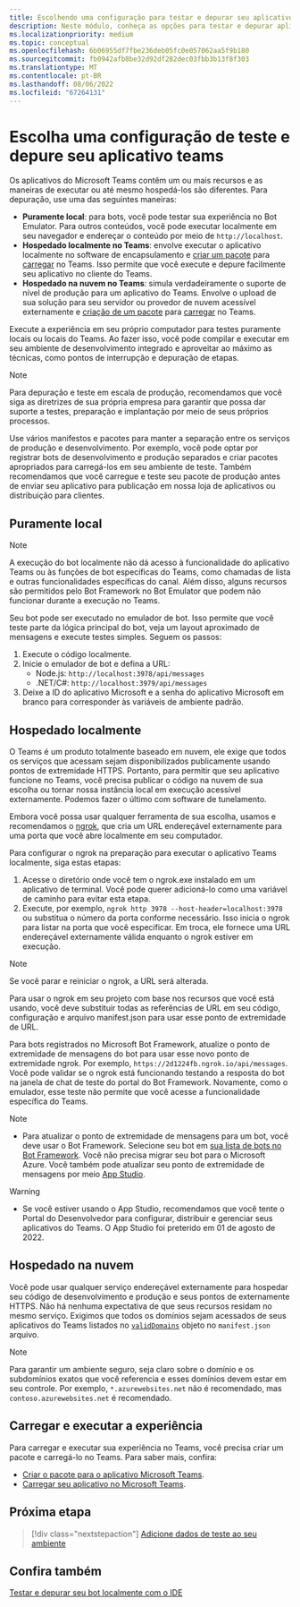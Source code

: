 ```yaml
---
title: Escolhendo uma configuração para testar e depurar seu aplicativo
description: Neste módulo, conheça as opções para testar e depurar aplicativos do Microsoft Teams no ambiente local e hospedado na nuvem.
ms.localizationpriority: medium
ms.topic: conceptual
ms.openlocfilehash: 6b06955df7fbe236deb05fc0e057062aa5f9b180
ms.sourcegitcommit: fb0942afb8be32d92df282dec03fbb3b13f8f303
ms.translationtype: MT
ms.contentlocale: pt-BR
ms.lasthandoff: 08/06/2022
ms.locfileid: "67264131"
---
```

# <a name="choose-a-test-setup-and-debug-your-teams-app"></a>Escolha uma configuração de teste e depure seu aplicativo teams

Os aplicativos do Microsoft Teams contêm um ou mais recursos e as maneiras de executar ou até mesmo hospedá-los são diferentes. Para depuração, use uma das seguintes maneiras:

* **Puramente local**: para bots, você pode testar sua experiência no Bot Emulator. Para outros conteúdos, você pode executar localmente em seu navegador e endereçar o conteúdo por meio de `http://localhost`.
* **Hospedado localmente no Teams**: envolve executar o aplicativo localmente no software de encapsulamento e [criar um pacote](~/concepts/build-and-test/apps-package.md) para [carregar](~/concepts/deploy-and-publish/apps-upload.md) no Teams. Isso permite que você execute e depure facilmente seu aplicativo no cliente do Teams.
* **Hospedado na nuvem no Teams**: simula verdadeiramente o suporte de nível de produção para um aplicativo do Teams. Envolve o upload de sua solução para seu servidor ou provedor de nuvem acessível externamente e [criação de um pacote](~/concepts/build-and-test/apps-package.md) para [carregar](~/concepts/deploy-and-publish/apps-upload.md) no Teams.

Execute a experiência em seu próprio computador para testes puramente locais ou locais do Teams. Ao fazer isso, você pode compilar e executar em seu ambiente de desenvolvimento integrado e aproveitar ao máximo as técnicas, como pontos de interrupção e depuração de etapas.

> [!NOTE]
> Para depuração e teste em escala de produção, recomendamos que você siga as diretrizes de sua própria empresa para garantir que possa dar suporte a testes, preparação e implantação por meio de seus próprios processos.

Use vários manifestos e pacotes para manter a separação entre os serviços de produção e desenvolvimento. Por exemplo, você pode optar por registrar bots de desenvolvimento e produção separados e criar pacotes apropriados para carregá-los em seu ambiente de teste. Também recomendamos que você carregue e teste seu pacote de produção antes de enviar seu aplicativo para publicação em nossa loja de aplicativos ou distribuição para clientes.

## <a name="purely-local"></a>Puramente local

> [!NOTE]
> A execução do bot localmente não dá acesso à funcionalidade do aplicativo Teams ou às funções de bot específicas do Teams, como chamadas de lista e outras funcionalidades específicas do canal. Além disso, alguns recursos são permitidos pelo Bot Framework no Bot Emulator que podem não funcionar durante a execução no Teams.

Seu bot pode ser executado no emulador de bot. Isso permite que você teste parte da lógica principal do bot, veja um layout aproximado de mensagens e execute testes simples. Seguem os passos:

1. Execute o código localmente.
2. Inicie o emulador de bot e defina a URL:
   * Node.js: `http://localhost:3978/api/messages`
   * .NET/C#: `http://localhost:3979/api/messages`
3. Deixe a ID do aplicativo Microsoft e a senha do aplicativo Microsoft em branco para corresponder às variáveis ​​de ambiente padrão.

## <a name="locally-hosted"></a>Hospedado localmente

O Teams é um produto totalmente baseado em nuvem, ele exige que todos os serviços que acessam sejam disponibilizados publicamente usando pontos de extremidade HTTPS. Portanto, para permitir que seu aplicativo funcione no Teams, você precisa publicar o código na nuvem de sua escolha ou tornar nossa instância local em execução acessível externamente. Podemos fazer o último com software de tunelamento.

Embora você possa usar qualquer ferramenta de sua escolha, usamos e recomendamos o [ngrok](https://ngrok.com/download), que cria um URL endereçável externamente para uma porta que você abre localmente em seu computador.

Para configurar o ngrok na preparação para executar o aplicativo Teams localmente, siga estas etapas:

1. Acesse o diretório onde você tem o ngrok.exe instalado em um aplicativo de terminal. Você pode querer adicioná-lo como uma variável de caminho para evitar esta etapa.
2. Execute, por exemplo, `ngrok http 3978 --host-header=localhost:3978` ou substitua o número da porta conforme necessário.
   Isso inicia o ngrok para listar na porta que você especificar. Em troca, ele fornece uma URL endereçável externamente válida enquanto o ngrok estiver em execução.

> [!NOTE]
> Se você parar e reiniciar o ngrok, a URL será alterada.

Para usar o ngrok em seu projeto com base nos recursos que você está usando, você deve substituir todas as referências de URL em seu código, configuração e arquivo manifest.json para usar esse ponto de extremidade de URL.

Para bots registrados no Microsoft Bot Framework, atualize o ponto de extremidade de mensagens do bot para usar esse novo ponto de extremidade ngrok. Por exemplo, `https://2d1224fb.ngrok.io/api/messages`. Você pode validar se o ngrok está funcionando testando a resposta do bot na janela de chat de teste do portal do Bot Framework. Novamente, como o emulador, esse teste não permite que você acesse a funcionalidade específica do Teams.

> [!NOTE]
>
> * Para atualizar o ponto de extremidade de mensagens para um bot, você deve usar o Bot Framework. Selecione seu bot em [sua lista de bots no Bot Framework](https://dev.botframework.com/bots). Você não precisa migrar seu bot para o Microsoft Azure. Você também pode atualizar seu ponto de extremidade de mensagens por meio [App Studio](~/concepts/build-and-test/app-studio-overview.md).

> [!WARNING]
>
> * Se você estiver usando o App Studio, recomendamos que você tente o Portal do Desenvolvedor para configurar, distribuir e gerenciar seus aplicativos do Teams. O App Studio foi preterido em 01 de agosto de 2022.

## <a name="cloud-hosted"></a>Hospedado na nuvem

Você pode usar qualquer serviço endereçável externamente para hospedar seu código de desenvolvimento e produção e seus pontos de externamente HTTPS. Não há nenhuma expectativa de que seus recursos residam no mesmo serviço. Exigimos que todos os domínios sejam acessados de seus aplicativos do Teams listados no [`validDomains`](~/resources/schema/manifest-schema.md#validdomains) objeto no `manifest.json` arquivo.

> [!NOTE]
> Para garantir um ambiente seguro, seja claro sobre o domínio e os subdomínios exatos que você referencia e esses domínios devem estar em seu controle. Por exemplo, `*.azurewebsites.net` não é recomendado, mas `contoso.azurewebsites.net` é recomendado.

## <a name="load-and-run-your-experience"></a>Carregar e executar a experiência

Para carregar e executar sua experiência no Teams, você precisa criar um pacote e carregá-lo no Teams. Para saber mais, confira:

* [Criar o pacote para o aplicativo Microsoft Teams](~/concepts/build-and-test/apps-package.md).
* [Carregar seu aplicativo no Microsoft Teams](~/concepts/deploy-and-publish/apps-upload.md).

## <a name="next-step"></a>Próxima etapa

> [!div class="nextstepaction"]
> [Adicione dados de teste ao seu ambiente](~/concepts/build-and-test/test-data.md)

## <a name="see-also"></a>Confira também

[Testar e depurar seu bot localmente com o IDE](../../bots/how-to/debug/locally-with-an-ide.md#test-and-debug-your-bot-locally-with-ide)

